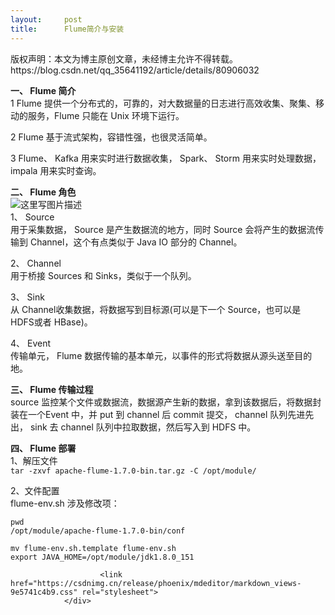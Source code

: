 ```yaml
---
layout:     post
title:      Flume简介与安装
---
```

<div id="article_content" class="article_content clearfix csdn-tracking-statistics" data-pid="blog" data-mod="popu_307" data-dsm="post">
								<div class="article-copyright">
					版权声明：本文为博主原创文章，未经博主允许不得转载。					https://blog.csdn.net/qq_35641192/article/details/80906032				</div>
								            <div id="content_views" class="markdown_views prism-atom-one-dark">
							<!-- flowchart 箭头图标 勿删 -->
							<svg xmlns="http://www.w3.org/2000/svg" style="display: none;"><path stroke-linecap="round" d="M5,0 0,2.5 5,5z" id="raphael-marker-block" style="-webkit-tap-highlight-color: rgba(0, 0, 0, 0);"></path></svg>
							<p><strong>一、 Flume 简介</strong> <br>
1 Flume 提供一个分布式的，可靠的，对大数据量的日志进行高效收集、聚集、移动的服务，Flume 只能在 Unix 环境下运行。</p>

<p>2 Flume 基于流式架构，容错性强，也很灵活简单。</p>

<p>3  Flume、 Kafka 用来实时进行数据收集， Spark、 Storm 用来实时处理数据， impala 用来实时查询。</p>

<p><strong>二、 Flume 角色</strong> <br>
<img src="https://img-blog.csdn.net/2018070323512293?watermark/2/text/aHR0cHM6Ly9ibG9nLmNzZG4ubmV0L3FxXzM1NjQxMTky/font/5a6L5L2T/fontsize/400/fill/I0JBQkFCMA==/dissolve/70" alt="这里写图片描述" title=""> <br>
1、 Source <br>
用于采集数据， Source 是产生数据流的地方，同时 Source 会将产生的数据流传输到 Channel，这个有点类似于 Java IO 部分的 Channel。</p>

<p>2、 Channel <br>
用于桥接 Sources 和 Sinks，类似于一个队列。</p>

<p>3、 Sink <br>
从 Channel收集数据，将数据写到目标源(可以是下一个 Source，也可以是 HDFS或者 HBase)。</p>

<p>4、 Event <br>
传输单元， Flume 数据传输的基本单元，以事件的形式将数据从源头送至目的地。</p>

<p><strong>三、 Flume 传输过程</strong> <br>
source 监控某个文件或数据流，数据源产生新的数据，拿到该数据后，将数据封装在一个Event 中，并 put 到 channel 后 commit 提交， channel 队列先进先出， sink 去 channel 队列中拉取数据，然后写入到 HDFS 中。</p>

<p><strong>四、 Flume 部署</strong> <br>
1、解压文件 <br>
<code>tar -zxvf apache-flume-1.7.0-bin.tar.gz -C /opt/module/</code></p>

<p>2、文件配置 <br>
flume-env.sh 涉及修改项：</p>



<pre class="prettyprint"><code class=" hljs d">pwd
/opt/<span class="hljs-keyword">module</span>/apache-flume-<span class="hljs-number">1.7</span>.0-bin/conf

mv flume-env.sh.<span class="hljs-keyword">template</span> flume-env.sh
<span class="hljs-keyword">export</span> JAVA_HOME=/opt/<span class="hljs-keyword">module</span>/jdk1.8.0_151</code></pre>            </div>
						<link href="https://csdnimg.cn/release/phoenix/mdeditor/markdown_views-9e5741c4b9.css" rel="stylesheet">
                </div>